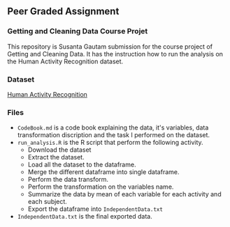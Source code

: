## Peer Graded Assignment
### Getting and Cleaning Data Course Projet

This repository is Susanta Gautam submission for the course project of Getting and Cleaning Data. It has the instruction how to run the analysis on the Human Activity Recognition dataset.

### Dataset
[Human Activity Recognition](!https://d396qusza40orc.cloudfront.net/getdata%2Fprojectfiles%2FUCI%20HAR%20Dataset.zip)

### Files
  - `CodeBook.md` is a code book explaining the data, it's variables, data transformation discription and the task I performed on the dataset.
  - `run_analysis.R` is the R script that perform the following activity.
    - Download the dataset
    - Extract the dataset.
    - Load all the dataset to the dataframe.
    - Merge the different dataframe into single dataframe.
    - Perform the data transform.
    - Perform the transformation on the variables name.
    - Summarize the data by mean of each variable for each activity and each subject.
    - Export the dataframe into `IndependentData.txt`
  - `IndependentData.txt` is the final exported data.